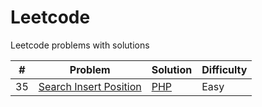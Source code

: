 # Leetcode
Leetcode problems with solutions

| # | Problem | Solution | Difficulty |
|---| ----- | -------- | ---------- |
| 35 | [Search Insert Position](https://leetcode.com/problems/search-insert-position) | [PHP](https://github.com/BakhadyrovF/leetcode/blob/master/src/problems/easy/search_insert_position.php) | Easy
